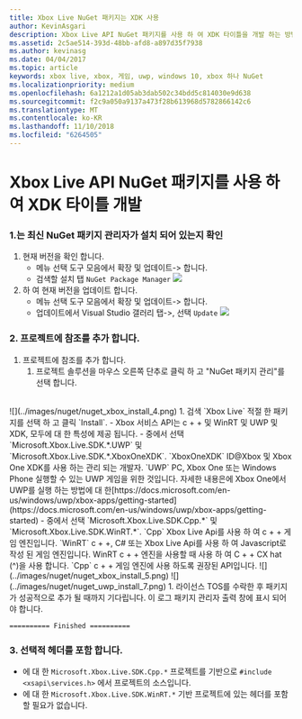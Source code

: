 ```yaml
---
title: Xbox Live NuGet 패키지는 XDK 사용
author: KevinAsgari
description: Xbox Live API NuGet 패키지를 사용 하 여 XDK 타이틀을 개발 하는 방법을 알아봅니다.
ms.assetid: 2c5ae514-393d-48bb-afd8-a897d35f7938
ms.author: kevinasg
ms.date: 04/04/2017
ms.topic: article
keywords: xbox live, xbox, 게임, uwp, windows 10, xbox 하나 NuGet
ms.localizationpriority: medium
ms.openlocfilehash: 6a1212a1d05ab3dab502c34bdd5c814030e9d638
ms.sourcegitcommit: f2c9a050a9137a473f28b613968d5782866142c6
ms.translationtype: MT
ms.contentlocale: ko-KR
ms.lasthandoff: 11/10/2018
ms.locfileid: "6264505"
---
```

# <a name="use-the-xbox-live-api-nuget-package-to-develop-xdk-titles"></a>Xbox Live API NuGet 패키지를 사용 하 여 XDK 타이틀 개발

### <a name="1--ensure-you-have-the-latest-nuget-package-manager-installed"></a>1.는 최신 NuGet 패키지 관리자가 설치 되어 있는지 확인
1.  현재 버전을 확인 합니다.
    - 메뉴 선택 도구 모음에서 확장 및 업데이트-> 합니다.
    - 검색할 설치 탭 `NuGet Package Manager`
![](../images/nuget/nuget_uwp_install_1.png)
2.  하 여 현재 버전을 업데이트 합니다.
    - 메뉴 선택 도구 모음에서 확장 및 업데이트-> 합니다.
    - 업데이트에서 Visual Studio 갤러리 탭->, 선택 `Update`
![](../images/nuget/nuget_uwp_install_2.png)

### <a name="2--add-reference-to-the-project"></a>2. 프로젝트에 참조를 추가 합니다.
1.  프로젝트에 참조를 추가 합니다.
    1.  프로젝트 솔루션을 마우스 오른쪽 단추로 클릭 하 고 "NuGet 패키지 관리"를 선택 합니다.
<br/>
![](../images/nuget/nuget_xbox_install_4.png)
1.  검색 `Xbox Live` 적절 한 패키지를 선택 하 고 클릭 `Install`.
  - Xbox 서비스 API는 c + + 및 WinRT 및 UWP 및 XDK, 모두에 대 한 특성에 제공 됩니다.  
  - 중에서 선택 `Microsoft.Xbox.Live.SDK.*.UWP` 및 `Microsoft.Xbox.Live.SDK.*.XboxOneXDK`.  `XboxOneXDK` ID@Xbox 및 Xbox One XDK를 사용 하는 관리 되는 개발자.  `UWP` PC, Xbox One 또는 Windows Phone 실행할 수 있는 UWP 게임을 위한 것입니다.  자세한 내용은에 Xbox One에서 UWP를 실행 하는 방법에 대 한[https://docs.microsoft.com/en-us/windows/uwp/xbox-apps/getting-started](https://docs.microsoft.com/en-us/windows/uwp/xbox-apps/getting-started)
  - 중에서 선택 `Microsoft.Xbox.Live.SDK.Cpp.*` 및 `Microsoft.Xbox.Live.SDK.WinRT.*`. `Cpp` Xbox Live Api를 사용 하 여 c + + 게임 엔진입니다.  `WinRT` c + +, C# 또는 Xbox Live Api를 사용 하 여 Javascript로 작성 된 게임 엔진입니다.  WinRT c + + 엔진을 사용할 때 사용 하 여 C + + CX hat (^)을 사용 합니다.  `Cpp` c + + 게임 엔진에 사용 하도록 권장된 API입니다.    
![](../images/nuget/nuget_xbox_install_5.png)
![](../images/nuget/nuget_uwp_install_7.png)
1. 라이선스 TOS를 수락한 후 패키지가 성공적으로 추가 될 때까지 기다립니다.  이 로그 패키지 관리자 출력 창에 표시 되어야 합니다.

```
========== Finished ==========
```

### <a name="3--optionally-include-header"></a>3. 선택적 헤더를 포함 합니다.
* 에 대 한 `Microsoft.Xbox.Live.SDK.Cpp.*` 프로젝트를 기반으로 `#include <xsapi\services.h>` 에서 프로젝트의 소스입니다.
* 에 대 한 `Microsoft.Xbox.Live.SDK.WinRT.*` 기반 프로젝트에 있는 헤더를 포함할 필요가 없습니다.   
